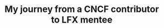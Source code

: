 ---
title: "My journey from a CNCF contributor to LFX mentee"
description: ""
dateString: August 2024
draft: false
tags: ["Kubernetes", "KubeEdge", "Golang", "Ginkgo", "Gomega", "Testify"]
weight: 101
cover:
    image: "experience/lfx.webp"
---